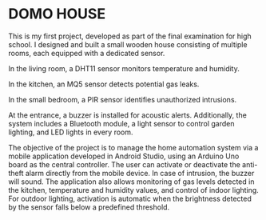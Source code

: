 # DOMO HOUSE
This is my first project, developed as part of the final examination for high school. I designed and built a small wooden house consisting of multiple rooms, each equipped with a dedicated sensor.

In the living room, a DHT11 sensor monitors temperature and humidity.

In the kitchen, an MQ5 sensor detects potential gas leaks.

In the small bedroom, a PIR sensor identifies unauthorized intrusions.

At the entrance, a buzzer is installed for acoustic alerts. Additionally, the system includes a Bluetooth module, a light sensor to control garden lighting, and LED lights in every room.

The objective of the project is to manage the home automation system via a mobile application developed in Android Studio, using an Arduino Uno board as the central controller. The user can activate or deactivate the anti-theft alarm directly from the mobile device. In case of intrusion, the buzzer will sound. The application also allows monitoring of gas levels detected in the kitchen, temperature and humidity values, and control of indoor lighting. For outdoor lighting, activation is automatic when the brightness detected by the sensor falls below a predefined threshold.


